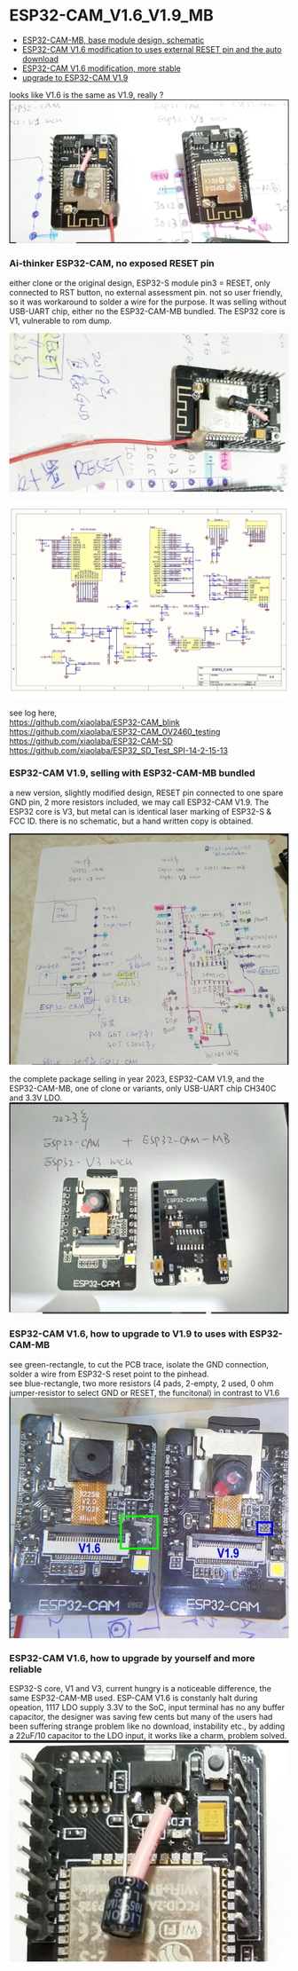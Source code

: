 # ESP32-CAM_V1.6_V1.9_MB
* [ESP32-CAM-MB, base module design, schematic](https://github.com/xiaolaba/ESP32-CAM_V1.6_V1.9_MB/blob/main/README.md#esp32-cam-v19-selling-with-esp32-cam-mb-bundled)    
* [ESP32-CAM V1.6 modification to uses external RESET pin and the auto download](https://github.com/xiaolaba/ESP32-CAM_V1.6_V1.9_MB/blob/main/README.md#ai-thinker-esp32-cam-no-exposed-reset-pin)  
* [ESP32-CAM V1.6 modification, more stable](https://github.com/xiaolaba/ESP32-CAM_V1.6_V1.9_MB/blob/main/README.md#esp32-cam-v16-how-to-upgrade-by-yourself-and-more-reliable)   
* [upgrade to ESP32-CAM V1.9](https://github.com/xiaolaba/ESP32-CAM_V1.6_V1.9_MB/blob/main/README.md#esp32-cam-v16-how-to-upgrade-to-v19-to-uses-with-esp32-cam-mb)  

looks like V1.6 is the same as V1.9, really ?  
![ESP32-CAM_V1.6_V1.9_ESP32-S_CAN.JPG](ESP32-CAM_V1.6_V1.9_ESP32-S_CAN.JPG)  


### Ai-thinker ESP32-CAM, no exposed RESET pin  
either clone or the original design, ESP32-S module pin3 = RESET, only connected to RST button, no external assessment pin. not so user friendly, so it was workaround to solder a wire for the purpose. It was selling without USB-UART chip, either no the ESP32-CAM-MB bundled. The ESP32 core is V1, vulnerable to rom dump.  

![ESP32-CAM_V1.6_no_reset_pin.JPG](ESP32-CAM_V1.6_no_reset_pin.JPG)  

![ESP32-CAM_V1.6_SCHEMATIC.jpg](ESP32-CAM_V1.6_SCHEMATIC.jpg)  

see log here,   
https://github.com/xiaolaba/ESP32-CAM_blink  
https://github.com/xiaolaba/ESP32-CAM_OV2460_testing  
https://github.com/xiaolaba/ESP32-CAM-SD  
https://github.com/xiaolaba/ESP32_SD_Test_SPI-14-2-15-13  



### ESP32-CAM V1.9, selling with ESP32-CAM-MB bundled  
a new version, slightly modified design, RESET pin connected to one spare GND pin, 2 more resistors included, we may call ESP32-CAM V1.9. The ESP32 core is V3, but metal can is identical laser marking of ESP32-S & FCC ID. there is no schematic, but a hand written copy is obtained.

![ESP32-CAM_V1.9_schematic.JPG](ESP32-CAM_V1.9_schematic.JPG)  


the complete package selling in year 2023, ESP32-CAM V1.9, and the ESP32-CAM-MB, one of clone or variants, only USB-UART chip CH340C and 3.3V LDO.  
![ESP32-CAM_V1.9_MB.JPG](ESP32-CAM_V1.9_MB.JPG)  


### ESP32-CAM V1.6, how to upgrade to V1.9 to uses with ESP32-CAM-MB
see green-rectangle, to cut the PCB trace, isolate the GND connection, solder a wire from ESP32-S reset point to the pinhead.  
see blue-rectangle, two more resistors (4 pads, 2-empty, 2 used, 0 ohm jumper-resistor to select GND or RESET, the funcitonal) in contrast to V1.6  
![ESP32-CAM_V1.6_V1.9_modification.JPG](ESP32-CAM_V1.6_V1.9_modification.JPG)  


### ESP32-CAM V1.6, how to upgrade by yourself and more reliable  
ESP32-S core, V1 and V3, current hungry is a noticeable difference, the same ESP32-CAM-MB used. ESP-CAM V1.6 is constanly halt during opeation, 1117 LDO supply 3.3V to the SoC, input terminal has no any buffer capacitor, the designer was saving few cents but many of the users had been suffering strange problem like no download, instability etc., by adding a 22uF/10 capacitor to the LDO input, it works like a charm, problem solved.  
![ESP32-CAM_V1.6_upgrade_LDO.JPG](ESP32-CAM_V1.6_upgrade_LDO.JPG)  

